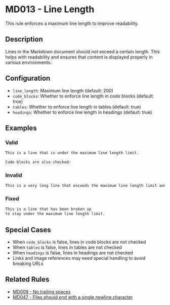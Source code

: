# MD013 - Line Length

This rule enforces a maximum line length to improve readability.

## Description

Lines in the Markdown document should not exceed a certain length. This helps with readability and ensures that content is displayed properly in various environments.

## Configuration

- `line_length`: Maximum line length (default: 200)
- `code_blocks`: Whether to enforce line length in code blocks (default: true)
- `tables`: Whether to enforce line length in tables (default: true)
- `headings`: Whether to enforce line length in headings (default: true)

## Examples

<!-- rumdl-disable MD013 -->
### Valid

```markdown
This is a line that is under the maximum line length limit.

Code blocks are also checked:
```

### Invalid

```markdown
This is a very long line that exceeds the maximum line length limit and will trigger a warning because it's harder to read and might not display properly in some environments.
```

### Fixed

```markdown
This is a line that has been broken up
to stay under the maximum line length limit.
```
<!-- rumdl-enable MD013 -->

## Special Cases

- When `code_blocks` is false, lines in code blocks are not checked
- When `tables` is false, lines in tables are not checked
- When `headings` is false, lines in headings are not checked
- Links and image references may need special handling to avoid breaking URLs

## Related Rules

- [MD009 - No trailing spaces](md009.md)
- [MD047 - Files should end with a single newline character](md047.md)
